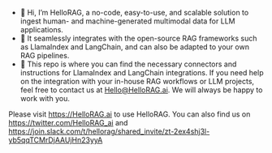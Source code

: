 - 👋 Hi, I’m HelloRAG, a no-code, easy-to-use, and scalable solution to ingest human- and machine-generated multimodal data for LLM applications. 
- 👀 It seamlessly integrates with the open-source RAG frameworks such as LlamaIndex and LangChain, and can also be adapted to your own RAG pipelines.
- 🤖 This repo is where you can find the necessary connectors and instructions for LlamaIndex and LangChain integrations. If you need help on the integration with your in-house RAG workflows or LLM projects, feel free to contact us at Hello@HelloRAG.ai. We will always be happy to work with you.
  
Please visit https://HelloRAG.ai to use HelloRAG. You can also find us on https://twitter.com/HelloRAG_ai and https://join.slack.com/t/hellorag/shared_invite/zt-2ex4shj3l-yb5qqTCMrDjAAUjHn23yyA
